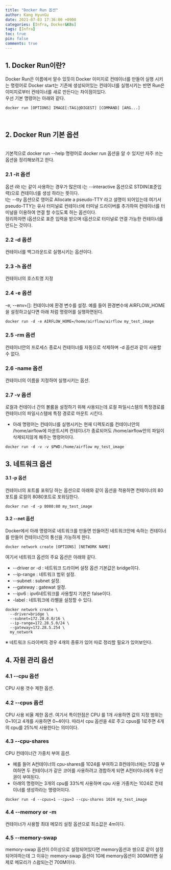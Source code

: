 ```yaml
---
title: "Docker Run 옵션"
author: Kang HyunGu
date: 2021-07-03 17:36:00 +0900
categories: [Infra, Docker&K8s]
tags: [Infra]
toc: true
pin: false
comments: true
---
```


## 1. Docker Run이란?
Docker Run은 이름에서 알수 있듯이 Docker 이미지로 컨테이너를 만들어 실행 시키는 명령어로 Docker start는 기존에 생성되어있는 컨테이너를 실행시키는 반면 Run은 이미지로부터 컨테이너를 새로 만든다는 차이점이있다.
 <br/>
우선 기본 명령어는 아래와 같다.
```
docker run [OPTIONS] IMAGE[:TAG|@DIGEST] [COMMAND] [ARG...]
```
<br/>

## 2. Docker Run 기본  옵션
<br/>
기본적으로 docker run --help 명령어로 docker run 옵션을 알 수 있지만 자주 쓰는 옵션을 정리해보려고 한다.

### 2.1 -it 옵션
옵션 i와 t는 같이 사용하는 경우가 많은데 i는 --interactive 옵션으로 STDIN(표준입력)으로 컨테이너를 생성 하라는 뜻이다. <br/>
t는 --tty 옵션으로 영어로 Allocate a pseudo-TTY 라고 설명이 되어있는데 여기서 pseudo-TTY는 유사 터미널로 컨테이너에 터미널 드라이버를 추가하여 컨테이너를 터미널을 이용하여 연결 할 수있도록 하는 옵션이다. <br>
정리하자면 i옵션으로 표준 입력을 받으며 t옵션으로 터미널로 연결 가능한 컨테이너를 만드는 것이다.

### 2.2 -d 옵션
컨테이너를 백그라운드로 실행시키는 옵션이다.
### 2.3 -h 옵션
컨테이너의 호스트명 지정
### 2.4 -e 옵션
-e, --env=[]: 컨테이너에 환경 변수를 설정.
예를 들어 환경변수에 AIRFLOW_HOME을 설정하고싶다면 아래 처럼 명령어를 실행하면된다.
```
docker run -d -e AIRFLOW_HOME=/home/airflow/airflow my_test_image
```
### 2.5 -rm 옵션
컨테이너안의 프로세스 종료시 컨테이너를 자동으로 삭제하며 -d 옵션과 같이 사용할 수 없다.
### 2.6 -name 옵션
컨테이너의 이름을 지정하여 실행시키는 옵션.
### 2.7 -v 옵션
로컬과 컨테이너 간의 볼륨을 설정하기 위해 사용되는데 로컬 파일시스템의 특정경로를 컨테이너의 파일시스템에 특정 경로로 마운트 시킨다.
* 아래 명령어는 컨테이너를 실행시키는 현재 디렉토리를 컨테이너안의 /home/airflow에 마운트시켜 컨테이너가 종료되어도 /home/airflow안의 파일이 삭제되지않게 해주는 명령어이다.
```
docker run -d -v -v $PWD:/home/airflow my_test_image
```
## 3. 네트워크 옵션
#### 3.1 -p 옵션
컨테이너의 포트를 포워딩 하는 옵션으로 아래와 같이 옵션을 적용하면 컨테이너의 80포트를 로컬의 8080포트로 포워딩한다.
```
docker run -d -p 8080:80 my_test_image
```
#### 3.2 --net 옵션
Docker에서 아래 명령어로 네트워크를 만들면 만들어진 네트워크안에 속하는 컨테이너를 만들어 컨테이너간의 통신을 가능하게 한다.
```
docker network create [OPTIONS] [NETWORK NAME]
```
여기서 네트워크 옵션의 주요 옵션은 아래와 같다.
* --driver or -d : 네트워크 드라이버 설정 옵션 기본값은 bridge이다.
* --ip-range : 네트워크 범위 설정.
* --subnet : subnet 설정.
* --gateway : gatewat 설정.
* --ipv6 : ipv6네트워크를 사용할지 기본은 false이다.
* -label : 네트워크에 라벨을 설정할 수 있다.
```
docker network create \
  --driver=bridge \
  --subnet=172.28.0.0/16 \
  --ip-range=172.28.5.0/24 \
  --gateway=172.28.5.254 \
  my_network
```
&#8251; 네트워크 드라이버의 경우 4개의 종류가 있어 따로 정리할 필요가 있어보인다.

## 4. 자원 관리 옵션
### 4.1 --cpu 옵션
CPU 사용 갯수 제한 옵션.
### 4.2 --cpus 옵션
CPU 사용 비율 제한 옵션.
여기서 특이한점은  CPU 를 1개 사용하면 값의 지정 범위는 0~1이고 4개를 사용하면 0~4이다.
따라서 cpu 옵션을 4로 주고 cpus를 1로주면 4개의 cpu를 25%씩 사용한다는 의미이다.
### 4.3 --cpu-shares
CPU 컨테이너간 가중치 부여 옵션.
* 예를 들어 A컨테이너의 cpu-shares를 1024를 부여하고 B컨테이너에는 512를 부여하면 두 컨테이너가 같은 코어를 사용하려고 경합하게 되면 A컨터이너에게 우선권이 부여된다.
* 아래의 명령어는 3개의 cpu를 33%씩 사용하며 cpu 사용 가중치는 1024로 컨테이너를 생성하라는 명령어이다.
```
docker run -d --cpus=1 --cpu=3 --cpu-shares 1024 my_test_image
```
### 4.4 --memory or -m
컨테이너가 사용할 최대 메모리 설정 옵션으로 최소값은 4m이다.
### 4.5 --memory-swap
memory-swap 옵션이 0이상으로 설정되어있다면 memory옵션과 쌍으로 같이 설정되어야하는데 그 이유는 memory-swap 옵션이 1G에 memory옵션이 300M라면 실제로 메모리가 스왑되는건 700M이다.
